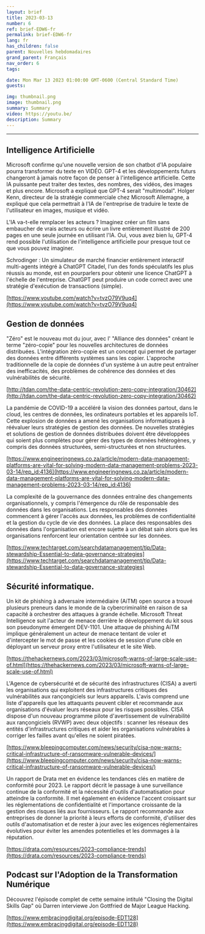 ```yaml
---
layout: brief
title: 2023-03-13
number: 6
ref: brief-EDW6-fr
permalink: brief-EDW6-fr
lang: fr
has_children: false
parent: Nouvelles hebdomadaires
grand_parent: Français
nav_order: 6
tags:

date: Mon Mar 13 2023 01:00:00 GMT-0600 (Central Standard Time)
guests:

img: thumbnail.png
image: thumbnail.png
summary: Summary
video: https://youtu.be/
description: Summary
---
```






---

## Intelligence Artificielle

Microsoft confirme qu'une nouvelle version de son chatbot d'IA populaire pourra transformer du texte en VIDÉO. GPT-4 et les développements futurs changeront à jamais notre façon de penser à l'intelligence artificielle. Cette IA puissante peut traiter des textes, des nombres, des vidéos, des images et plus encore. Microsoft a expliqué que GPT-4 serait "multimodal". Holger Kenn, directeur de la stratégie commerciale chez Microsoft Allemagne, a expliqué que cela permettrait à l'IA de l'entreprise de traduire le texte de l'utilisateur en images, musique et vidéo.

L'IA va-t-elle remplacer les acteurs ? Imaginez créer un film sans embaucher de vrais acteurs ou écrire un livre entièrement illustré de 200 pages en une seule journée en utilisant l'IA. Oui, vous avez bien lu, GPT-4 rend possible l'utilisation de l'intelligence artificielle pour presque tout ce que vous pouvez imaginer.

Schrodinger : Un simulateur de marché financier entièrement interactif multi-agents intégré à ChatGPT Citadel, l'un des fonds spéculatifs les plus réussis au monde, est en pourparlers pour obtenir une licence ChatGPT à l'échelle de l'entreprise. ChatGPT peut produire un code correct avec une stratégie d'exécution de transactions (simple).

[https://www.youtube.com/watch?v=tvzO79V9uq4](https://www.youtube.com/watch?v=tvzO79V9uq4)

## Gestion de données

"Zéro" est le nouveau mot du jour, avec l' "Alliance des données" créant le terme "zéro-copie" pour les nouvelles architectures de données distribuées. L'intégration zéro-copie est un concept qui permet de partager des données entre différents systèmes sans les copier. L'approche traditionnelle de la copie de données d'un système à un autre peut entraîner des inefficacités, des problèmes de cohérence des données et des vulnérabilités de sécurité.

[http://tdan.com/the-data-centric-revolution-zero-copy-integration/30462](http://tdan.com/the-data-centric-revolution-zero-copy-integration/30462)

La pandémie de COVID-19 a accéléré la vision des données partout, dans le cloud, les centres de données, les ordinateurs portables et les appareils IoT. Cette explosion de données a amené les organisations informatiques à réévaluer leurs stratégies de gestion des données. De nouvelles stratégies et solutions de gestion de données distribuées doivent être développées qui soient plus complètes pour gérer des types de données hétérogènes, y compris des données structurées, semi-structurées et non structurées.

[https://www.engineeringnews.co.za/article/modern-data-management-platforms-are-vital-for-solving-modern-data-management-problems-2023-03-14/rep_id:4136](https://www.engineeringnews.co.za/article/modern-data-management-platforms-are-vital-for-solving-modern-data-management-problems-2023-03-14/rep_id:4136)

La complexité de la gouvernance des données entraîne des changements organisationnels, y compris l'émergence du rôle de responsable des données dans les organisations. Les responsables des données commencent à gérer l'accès aux données, les problèmes de confidentialité et la gestion du cycle de vie des données. La place des responsables des données dans l'organisation est encore sujette à un débat sain alors que les organisations renforcent leur orientation centrée sur les données.

[https://www.techtarget.com/searchdatamanagement/tip/Data-stewardship-Essential-to-data-governance-strategies](https://www.techtarget.com/searchdatamanagement/tip/Data-stewardship-Essential-to-data-governance-strategies)

## Sécurité informatique.

Un kit de phishing à adversaire intermédiaire (AiTM) open source a trouvé plusieurs preneurs dans le monde de la cybercriminalité en raison de sa capacité à orchestrer des attaques à grande échelle. Microsoft Threat Intelligence suit l'acteur de menace derrière le développement du kit sous son pseudonyme émergent DEV-1101. Une attaque de phishing AiTM implique généralement un acteur de menace tentant de voler et d'intercepter le mot de passe et les cookies de session d'une cible en déployant un serveur proxy entre l'utilisateur et le site Web.

[https://thehackernews.com/2023/03/microsoft-warns-of-large-scale-use-of.html](https://thehackernews.com/2023/03/microsoft-warns-of-large-scale-use-of.html)

L'Agence de cybersécurité et de sécurité des infrastructures (CISA) a averti les organisations qui exploitent des infrastructures critiques des vulnérabilités aux rançongiciels sur leurs appareils. L'avis comprend une liste d'appareils que les attaquants peuvent cibler et recommande aux organisations d'évaluer leurs réseaux pour les risques possibles. CISA dispose d'un nouveau programme pilote d'avertissement de vulnérabilité aux rançongiciels (RVWP) avec deux objectifs : scanner les réseaux des entités d'infrastructures critiques et aider les organisations vulnérables à corriger les failles avant qu'elles ne soient piratées.

[https://www.bleepingcomputer.com/news/security/cisa-now-warns-critical-infrastructure-of-ransomware-vulnerable-devices/](https://www.bleepingcomputer.com/news/security/cisa-now-warns-critical-infrastructure-of-ransomware-vulnerable-devices/)

Un rapport de Drata met en évidence les tendances clés en matière de conformité pour 2023. Le rapport décrit le passage à une surveillance continue de la conformité et la nécessité d'outils d'automatisation pour atteindre la conformité. Il met également en évidence l'accent croissant sur les réglementations de confidentialité et l'importance croissante de la gestion des risques liés aux fournisseurs. Le rapport recommande aux entreprises de donner la priorité à leurs efforts de conformité, d'utiliser des outils d'automatisation et de rester à jour avec les exigences réglementaires évolutives pour éviter les amendes potentielles et les dommages à la réputation.

[https://drata.com/resources/2023-compliance-trends](https://drata.com/resources/2023-compliance-trends)

## Podcast sur l'Adoption de la Transformation Numérique

Découvrez l'épisode complet de cette semaine intitulé "Closing the Digital Skills Gap" où Darren interviewe Jon Gottfried de Major League Hacking.

[https://www.embracingdigital.org/episode-EDT128](https://www.embracingdigital.org/episode-EDT128)


